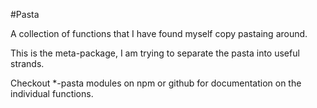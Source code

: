 #Pasta

A collection of functions that I have found myself copy pastaing around.

This is the meta-package, I am trying to separate the pasta into useful strands.

Checkout \*-pasta modules on npm or github for documentation on the individual
functions.

